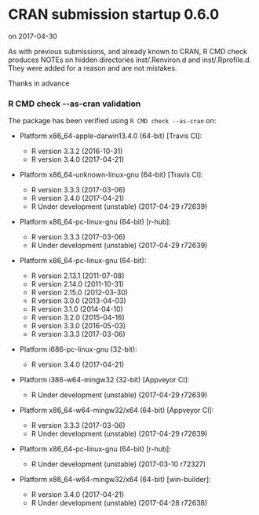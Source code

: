 # CRAN submission startup 0.6.0
on 2017-04-30

As with previous submissions, and already known to CRAN,
R CMD check produces NOTEs on hidden directories inst/.Renviron.d
and inst/.Rprofile.d. They were added for a reason and are not mistakes.

Thanks in advance


### R CMD check --as-cran validation

The package has been verified using `R CMD check --as-cran` on:

* Platform x86_64-apple-darwin13.4.0 (64-bit) [Travis CI]:
  - R version 3.3.2 (2016-10-31)
  - R version 3.4.0 (2017-04-21)
  
* Platform x86_64-unknown-linux-gnu (64-bit) [Travis CI]:
  - R version 3.3.3 (2017-03-06)
  - R version 3.4.0 (2017-04-21)
  - R Under development (unstable) (2017-04-29 r72639)

* Platform x86_64-pc-linux-gnu (64-bit) [r-hub]:
  - R version 3.3.3 (2017-03-06)
  - R Under development (unstable) (2017-04-29 r72639)

* Platform x86_64-pc-linux-gnu (64-bit):
  - R version 2.13.1 (2011-07-08)
  - R version 2.14.0 (2011-10-31)
  - R version 2.15.0 (2012-03-30)
  - R version 3.0.0 (2013-04-03)
  - R version 3.1.0 (2014-04-10)
  - R version 3.2.0 (2015-04-16)
  - R version 3.3.0 (2016-05-03)
  - R version 3.3.3 (2017-03-06)

* Platform i686-pc-linux-gnu (32-bit):
  - R version 3.4.0 (2017-04-21)

* Platform i386-w64-mingw32 (32-bit) [Appveyor CI]:
  - R Under development (unstable) (2017-04-29 r72639)

* Platform x86_64-w64-mingw32/x64 (64-bit) [Appveyor CI]:
  - R version 3.3.3 (2017-03-06)
  - R Under development (unstable) (2017-04-29 r72639)

* Platform x86_64-pc-linux-gnu (64-bit) [r-hub]:
  - R Under development (unstable) (2017-03-10 r72327)

* Platform x86_64-w64-mingw32/x64 (64-bit) [win-builder]:
  - R version 3.4.0 (2017-04-21)
  - R Under development (unstable) (2017-04-28 r72638)
